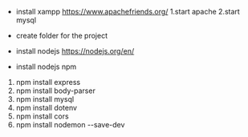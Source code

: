 - install xampp 
https://www.apachefriends.org/
1.start apache
2.start mysql

- create folder for the project

- install nodejs
https://nodejs.org/en/

- install nodejs npm
1. npm install express
2. npm install body-parser
3. npm install mysql
4. npm install dotenv
5. npm install cors
6. npm install nodemon --save-dev
